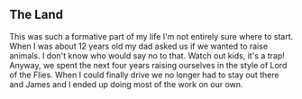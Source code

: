 ## The Land
This was such a formative part of my life I'm not entirely sure where to start.  When I was about 12 years old my dad asked us if we wanted to raise animals.  I don't know who would say no to that.  Watch out kids, it's a trap!  Anyway, we spent the next four years raising ourselves in the style of Lord of the Flies.  When I could finally drive we no longer had to stay out there and James and I ended up doing most of the work on our own.
